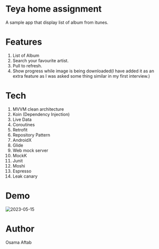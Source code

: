 # Teya home assignment

A sample app that display list of album from itunes.

# Features

1. List of Album
2. Search your favourite artist.
3. Pull to refresh.
4. Show progress while image is being downloaded(I have added it as an extra feature as I was asked
   some thing similar in my first interview.)

# Tech

1. MVVM clean architecture
2. Koin (Dependency Injection)
3. Live Data
4. Coroutines
5. Retrofit
6. Repository Pattern
7. AndroidX
8. Glide
9. Web mock server
10. MockK
11. Junit
12. Moshi
13. Espresso
14. Leak canary

# Demo

![2023-05-15](https://previews.dropbox.com/p/thumb/AB7U_UI7Q9zfzlDoBxFfHRjAhxjQGg76lKlXnioY3lCxCfVG-y1nk6lnNcFCO6K9n9AUMqHOjbL-h6NYo-aHoe0rd0GcdjYc_P3p3IbPMcIppmpRjAAMVbPucFTot8bH20B6mBSalVthwCrC_s6NLIHOwFRtWnopN2CrrQgNADvyB9v8vWaYRiSJn6jczhAmNSSzT83ZQmQY0COXNtJLbi_PxKRj_X5uqAefJywjRtfBAQJcXvCz1E62oVZxx1el5fInr1esC4jSNW1fIOWacw9stuNYeNSFppp-6t_UbBt_e-wGbN7pCAPVO8rgAV15nph3x_iBagtby7ClMnK8PMPHw7ItySuJoezlfVweAVHggdwA4NY8K0MN3i9cnfQ8eLw/p.jpeg)

# Author

Osama Aftab

